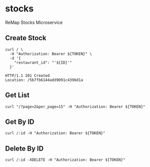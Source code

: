 # stocks

ReMap Stocks Microservice

## Create Stock

```http
curl / \
  -H "Authorization: Bearer ${TOKEN}" \
  -d '{
    "restaurant_id": "'${ID}'"
  }'

HTTP/1.1 201 Created
Location: /5b7fb6144add9091c4396d1a
```

## Get List

```http
curl "/?page=2&per_page=15" -H "Authorization: Bearer ${TOKEN}"
```

## Get By ID

```http
curl /:id -H "Authorization: Bearer ${TOKEN}"
```

## Delete By ID

```http
curl /:id -XDELETE -H "Authorization: Bearer ${TOKEN}"
```
